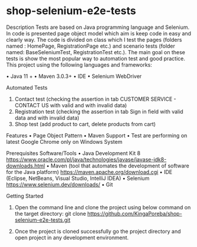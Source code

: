 # shop-selenium-e2e-tests

Description
Tests are based on Java programming language and Selenium. In code is presented page object model which aim is keep code in easy and clearly way. The code is divided on class which I test the pages (folders named : HomePage, RegistrationPage etc.) and scenario tests (folder named: BaseSeleniumTest, RegistrationTest etc.). The main goal on these tests is show the most popular way to automation test and good practice.
This project using the following languages and frameworks:

•	Java 11 +
•	Maven 3.0.3+
•	IDE
•	Selenium WebDriver

Automated Tests
1.	Contact test (checking the assertion in tab CUSTOMER SERVICE - CONTACT US  with valid and with invalid data)
2.	Registration test (checking the assertion in tab Sign in field with valid data and with invalid data)
3.	Shop test (add product to cart, delete products from cart)

Features 
•	Page Object Pattern
•	Maven Support 
•	Test are performing on latest Google Chrome only on Windows System

Prerequisites Software/Tools
•	Java Development Kit 8
https://www.oracle.com/pl/java/technologies/javase/javase-jdk8-downloads.html 
•	Maven (tool that automates the development of software for the Java platform)
https://maven.apache.org/download.cgi 
•	IDE (Eclipse, NetBeans, Visual Studio, IntelliJ IDEA) 
•	Selenium 
https://www.selenium.dev/downloads/ 
•	Git 

Getting Started
1.	Open the command line and clone the project using below command on the target directory: git clone https://github.com/KingaPoreba/shop-selenium-e2e-tests.git

2.	Once the project is cloned successfully go the project directory and open project in any development environment.
